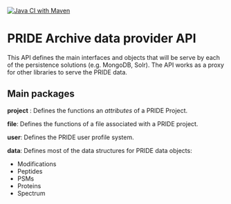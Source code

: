 [![Java CI with Maven](https://github.com/PRIDE-Archive/data-provider-api/actions/workflows/maven.yml/badge.svg)](https://github.com/PRIDE-Archive/data-provider-api/actions/workflows/maven.yml)

# PRIDE Archive data provider API

This API defines the main interfaces and objects that will be serve by each of the
persistence solutions (e.g. MongoDB, Solr). The API works as a proxy for other libraries to
serve the PRIDE data.

## Main packages

**project** : Defines the functions an _attributes_ of a PRIDE Project.

**file**: Defines the functions of a file associated with a PRIDE project.

**user**: Defines the PRIDE user profile system.

**data**: Defines most of the data structures for PRIDE data objects:

   - Modifications
   - Peptides
   - PSMs
   - Proteins
   - Spectrum







 
